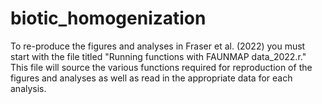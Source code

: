 # biotic_homogenization

To re-produce the figures and analyses in Fraser et al. (2022) you must start with the file titled "Running functions with FAUNMAP data_2022.r." This file will source the various functions required for reproduction of the figures and analyses as well as read in the appropriate data for each analysis.
